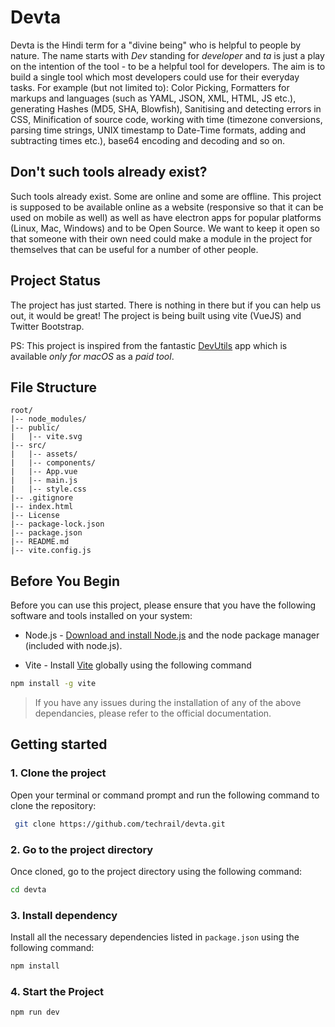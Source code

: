 # Devta

Devta is the Hindi term for a "divine being" who is helpful to people by nature. The name starts with _Dev_ standing for _developer_ and _ta_ is just a play on the intention of the tool - to be a helpful tool for developers. The aim is to build a single tool which most developers could use for their everyday tasks. For example (but not limited to): Color Picking, Formatters for markups and languages (such as YAML, JSON, XML, HTML, JS etc.), generating Hashes (MD5, SHA, Blowfish), Sanitising and detecting errors in CSS, Minification of source code, working with time (timezone conversions, parsing time strings, UNIX timestamp to Date-Time formats, adding and subtracting times etc.), base64 encoding and decoding and so on.

## Don't such tools already exist?

Such tools already exist. Some are online and some are offline. This project is supposed to be available online as a website (responsive so that it can be used on mobile as well) as well as have electron apps for popular platforms (Linux, Mac, Windows) and to be Open Source. We want to keep it open so that someone with their own need could make a module in the project for themselves that can be useful for a number of other people.

## Project Status

The project has just started. There is nothing in there but if you can help us out, it would be great! The project is being built using vite (VueJS) and Twitter Bootstrap.

PS: This project is inspired from the fantastic [DevUtils](https://devutils.com/) app which is available _only for macOS_ as a _paid tool_.

## File Structure

```
root/
|-- node_modules/
|-- public/
|   |-- vite.svg
|-- src/
|   |-- assets/
|   |-- components/
|   |-- App.vue
|   |-- main.js
|   |-- style.css
|-- .gitignore
|-- index.html
|-- License
|-- package-lock.json
|-- package.json
|-- README.md
|-- vite.config.js
```

## Before You Begin

Before you can use this project, please ensure that you have the following software and tools installed on your system:

- Node.js - [Download and install Node.js](https://nodejs.org/en/download) and the node package manager (included with node.js).

- Vite - Install [Vite](https://vitejs.dev/guide/) globally using the following command

```bash
npm install -g vite
```

> If you have any issues during the installation of any of the above dependancies, please refer to the official documentation.

## Getting started

### 1. Clone the project

Open your terminal or command prompt and run the following command to clone the repository:

```bash
 git clone https://github.com/techrail/devta.git
```

### 2. Go to the project directory

Once cloned, go to the project directory using the following command:

```bash
cd devta
```

### 3. Install dependency

Install all the necessary dependencies listed in `package.json` using the following command:

```bash
npm install
```

### 4. Start the Project

```bash
npm run dev
```

